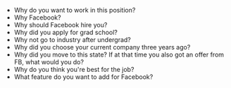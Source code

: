 - Why do you want to work in this position?
- Why Facebook?
- Why should Facebook hire you?
- Why did you apply for grad school?
- Why not go to industry after undergrad?
- Why did you choose your current company three years ago?
- Why did you move to this state? If at that time you also got an offer from FB, what would you do?
- Why do you think you're best for the job?
- What feature do you want to add for Facebook?

